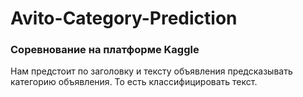# Avito-Category-Prediction
### Соревнование на платформе Kaggle 
Нам предстоит по заголовку и тексту объявления предсказывать категорию объявления. То есть классифицировать текст. 

